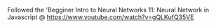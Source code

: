 Followed the 'Begginer Intro to Neural Networks 11: Neural Network in Javascript
@ https://www.youtube.com/watch?v=gQLKufQ35VE
